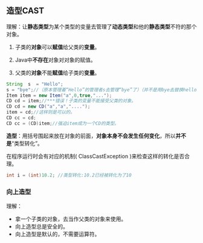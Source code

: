 ## 造型CAST

理解：让**静态类型**为某个类型的变量去管理了**动态类型**和他的**静态类型**不符的那个对象。

1. 子类的**对象**可以**赋值**给父类的**变量**。

2. Java中**不存在**对象对对象的赋值。

3. 父类的**对象**不能**赋值**给子类的**变量**。

```java
String  s  = "Hello";
s = "bye";//（原本管理着“Hello”的管理者s去管理“bye”了）（并不是用bye去替换hello）。
Item item = new Item("a",0,true,"...");
CD cd = item;//***错误！子类的变量不能接受父类的对象。
CD cd = new CD("a","a","....");
item = cd;//这样则是可以的。
CD cc = cd;
CD cc = (CD)item;//强迫item成为一个CD的类型。
```

**造型**：用括号围起来放在对象的前面，**对象本身不会发生任何变化**，所以**并不是**“类型转化”。

在程序运行时会有对应的机制( ClassCastException )来检查这样的转化是否合理。

```c
int i = (int)10.2; //类型转化:10.2已经被转化为了10
```

### 向上造型

理解：

- 拿一个子类的对象，去当作父类的对象来使用。
- 向上造型总是安全的。
- 向上造型是默认的，不需要运算符。